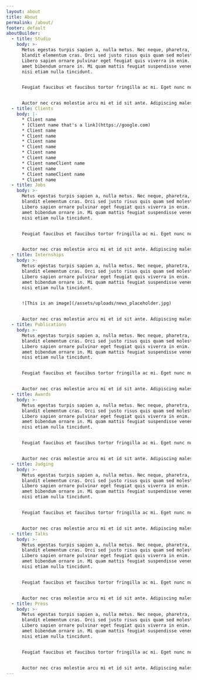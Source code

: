 ```yaml
---
layout: about
title: About
permalink: /about/
footer: default
aboutBuilder:
  - title: Studio
    body: >-
      Metus egestas turpis sapien a, nulla metus. Nec neque, pharetra, sit
      blandit elementum cras. Orci sed justo risus quis quam sed molestie.
      Libero sapien ornare pulvinar eget feugiat quis viverra in enim. Faucibus
      amet bibendum ornare in. Mi quam mattis feugiat suspendisse venenatis,
      nisi etiam nulla tincidunt.


      Feugiat faucibus et faucibus tortor fringilla ac mi. Eget nunc nunc, nunc, pulvinar lorem eget egestas. Amet, urna amet interdum eu, sed feugiat interdum. Donec nisl enim, in ultrices amet. Dictum dignissim pellentesque tortor, nibh ultrices. Elit donec ac nam sed egestas. Scelerisque nibh eu, ac faucibus sit purus pretium. Sed nibh quisque magna sollicitudin luctus. Sodales nisi, nunc arcu, ultrices. Sodales id gravida tristique netus mattis nascetur. Sed maecenas fringilla ut vulputate tortor. Mauris fermentum morbi sit dignissim in suspendisse molestie. Et posuere bibendum lacus, molestie sed.


      Auctor nec cras molestie arcu mi et id sit ante. Adipiscing malesuada massa facilisi eros. Eu ut ut fermentum erat imperdiet nulla mauris consequat lorem. Platea risus tortor ultricies nunc. Eleifend fusce elementum nibh auctor. Cras lacus ipsum, orci hendrerit tellus. Mi morbi arcu suscipit elementum mauris mauris. Etiam egestas facilisis et eu tincidunt. Nisl tempor elit dui lectus pellentesque.
  - title: Clients
    body: |-
      * Client name
      * [Client name that's a link](https://google.com)
      * Client name
      * Client name
      * Client name
      * Client name
      * Client name
      * Client name
      * Client nameClient name
      * Client name
      * Client nameClient name
      * Client name
  - title: Jobs
    body: >-
      Metus egestas turpis sapien a, nulla metus. Nec neque, pharetra, sit
      blandit elementum cras. Orci sed justo risus quis quam sed molestie.
      Libero sapien ornare pulvinar eget feugiat quis viverra in enim. Faucibus
      amet bibendum ornare in. Mi quam mattis feugiat suspendisse venenatis,
      nisi etiam nulla tincidunt.


      Feugiat faucibus et faucibus tortor fringilla ac mi. Eget nunc nunc, nunc, pulvinar lorem eget egestas. Amet, urna amet interdum eu, sed feugiat interdum. Donec nisl enim, in ultrices amet. Dictum dignissim pellentesque tortor, nibh ultrices. Elit donec ac nam sed egestas. Scelerisque nibh eu, ac faucibus sit purus pretium. Sed nibh quisque magna sollicitudin luctus. Sodales nisi, nunc arcu, ultrices. Sodales id gravida tristique netus mattis nascetur. Sed maecenas fringilla ut vulputate tortor. Mauris fermentum morbi sit dignissim in suspendisse molestie. Et posuere bibendum lacus, molestie sed.


      Auctor nec cras molestie arcu mi et id sit ante. Adipiscing malesuada massa facilisi eros. Eu ut ut fermentum erat imperdiet nulla mauris consequat lorem. Platea risus tortor ultricies nunc. Eleifend fusce elementum nibh auctor. Cras lacus ipsum, orci hendrerit tellus. Mi morbi arcu suscipit elementum mauris mauris. Etiam egestas facilisis et eu tincidunt. Nisl tempor elit dui lectus pellentesque.
  - title: Internships
    body: >-
      Metus egestas turpis sapien a, nulla metus. Nec neque, pharetra, sit
      blandit elementum cras. Orci sed justo risus quis quam sed molestie.
      Libero sapien ornare pulvinar eget feugiat quis viverra in enim. Faucibus
      amet bibendum ornare in. Mi quam mattis feugiat suspendisse venenatis,
      nisi etiam nulla tincidunt.


      ![This is an image](/assets/uploads/news_placeholder.jpg)


      Auctor nec cras molestie arcu mi et id sit ante. Adipiscing malesuada massa facilisi eros. Eu ut ut fermentum erat imperdiet nulla mauris consequat lorem. Platea risus tortor ultricies nunc. Eleifend fusce elementum nibh auctor. Cras lacus ipsum, orci hendrerit tellus. Mi morbi arcu suscipit elementum mauris mauris. Etiam egestas facilisis et eu tincidunt. Nisl tempor elit dui lectus pellentesque.
  - title: Publications
    body: >-
      Metus egestas turpis sapien a, nulla metus. Nec neque, pharetra, sit
      blandit elementum cras. Orci sed justo risus quis quam sed molestie.
      Libero sapien ornare pulvinar eget feugiat quis viverra in enim. Faucibus
      amet bibendum ornare in. Mi quam mattis feugiat suspendisse venenatis,
      nisi etiam nulla tincidunt.


      Feugiat faucibus et faucibus tortor fringilla ac mi. Eget nunc nunc, nunc, pulvinar lorem eget egestas. Amet, urna amet interdum eu, sed feugiat interdum. Donec nisl enim, in ultrices amet. Dictum dignissim pellentesque tortor, nibh ultrices. Elit donec ac nam sed egestas. Scelerisque nibh eu, ac faucibus sit purus pretium. Sed nibh quisque magna sollicitudin luctus. Sodales nisi, nunc arcu, ultrices. Sodales id gravida tristique netus mattis nascetur. Sed maecenas fringilla ut vulputate tortor. Mauris fermentum morbi sit dignissim in suspendisse molestie. Et posuere bibendum lacus, molestie sed.


      Auctor nec cras molestie arcu mi et id sit ante. Adipiscing malesuada massa facilisi eros. Eu ut ut fermentum erat imperdiet nulla mauris consequat lorem. Platea risus tortor ultricies nunc. Eleifend fusce elementum nibh auctor. Cras lacus ipsum, orci hendrerit tellus. Mi morbi arcu suscipit elementum mauris mauris. Etiam egestas facilisis et eu tincidunt. Nisl tempor elit dui lectus pellentesque.
  - title: Awards
    body: >-
      Metus egestas turpis sapien a, nulla metus. Nec neque, pharetra, sit
      blandit elementum cras. Orci sed justo risus quis quam sed molestie.
      Libero sapien ornare pulvinar eget feugiat quis viverra in enim. Faucibus
      amet bibendum ornare in. Mi quam mattis feugiat suspendisse venenatis,
      nisi etiam nulla tincidunt.


      Feugiat faucibus et faucibus tortor fringilla ac mi. Eget nunc nunc, nunc, pulvinar lorem eget egestas. Amet, urna amet interdum eu, sed feugiat interdum. Donec nisl enim, in ultrices amet. Dictum dignissim pellentesque tortor, nibh ultrices. Elit donec ac nam sed egestas. Scelerisque nibh eu, ac faucibus sit purus pretium. Sed nibh quisque magna sollicitudin luctus. Sodales nisi, nunc arcu, ultrices. Sodales id gravida tristique netus mattis nascetur. Sed maecenas fringilla ut vulputate tortor. Mauris fermentum morbi sit dignissim in suspendisse molestie. Et posuere bibendum lacus, molestie sed.


      Auctor nec cras molestie arcu mi et id sit ante. Adipiscing malesuada massa facilisi eros. Eu ut ut fermentum erat imperdiet nulla mauris consequat lorem. Platea risus tortor ultricies nunc. Eleifend fusce elementum nibh auctor. Cras lacus ipsum, orci hendrerit tellus. Mi morbi arcu suscipit elementum mauris mauris. Etiam egestas facilisis et eu tincidunt. Nisl tempor elit dui lectus pellentesque.
  - title: Judging
    body: >-
      Metus egestas turpis sapien a, nulla metus. Nec neque, pharetra, sit
      blandit elementum cras. Orci sed justo risus quis quam sed molestie.
      Libero sapien ornare pulvinar eget feugiat quis viverra in enim. Faucibus
      amet bibendum ornare in. Mi quam mattis feugiat suspendisse venenatis,
      nisi etiam nulla tincidunt.


      Feugiat faucibus et faucibus tortor fringilla ac mi. Eget nunc nunc, nunc, pulvinar lorem eget egestas. Amet, urna amet interdum eu, sed feugiat interdum. Donec nisl enim, in ultrices amet. Dictum dignissim pellentesque tortor, nibh ultrices. Elit donec ac nam sed egestas. Scelerisque nibh eu, ac faucibus sit purus pretium. Sed nibh quisque magna sollicitudin luctus. Sodales nisi, nunc arcu, ultrices. Sodales id gravida tristique netus mattis nascetur. Sed maecenas fringilla ut vulputate tortor. Mauris fermentum morbi sit dignissim in suspendisse molestie. Et posuere bibendum lacus, molestie sed.


      Auctor nec cras molestie arcu mi et id sit ante. Adipiscing malesuada massa facilisi eros. Eu ut ut fermentum erat imperdiet nulla mauris consequat lorem. Platea risus tortor ultricies nunc. Eleifend fusce elementum nibh auctor. Cras lacus ipsum, orci hendrerit tellus. Mi morbi arcu suscipit elementum mauris mauris. Etiam egestas facilisis et eu tincidunt. Nisl tempor elit dui lectus pellentesque.
  - title: Talks
    body: >-
      Metus egestas turpis sapien a, nulla metus. Nec neque, pharetra, sit
      blandit elementum cras. Orci sed justo risus quis quam sed molestie.
      Libero sapien ornare pulvinar eget feugiat quis viverra in enim. Faucibus
      amet bibendum ornare in. Mi quam mattis feugiat suspendisse venenatis,
      nisi etiam nulla tincidunt.


      Feugiat faucibus et faucibus tortor fringilla ac mi. Eget nunc nunc, nunc, pulvinar lorem eget egestas. Amet, urna amet interdum eu, sed feugiat interdum. Donec nisl enim, in ultrices amet. Dictum dignissim pellentesque tortor, nibh ultrices. Elit donec ac nam sed egestas. Scelerisque nibh eu, ac faucibus sit purus pretium. Sed nibh quisque magna sollicitudin luctus. Sodales nisi, nunc arcu, ultrices. Sodales id gravida tristique netus mattis nascetur. Sed maecenas fringilla ut vulputate tortor. Mauris fermentum morbi sit dignissim in suspendisse molestie. Et posuere bibendum lacus, molestie sed.


      Auctor nec cras molestie arcu mi et id sit ante. Adipiscing malesuada massa facilisi eros. Eu ut ut fermentum erat imperdiet nulla mauris consequat lorem. Platea risus tortor ultricies nunc. Eleifend fusce elementum nibh auctor. Cras lacus ipsum, orci hendrerit tellus. Mi morbi arcu suscipit elementum mauris mauris. Etiam egestas facilisis et eu tincidunt. Nisl tempor elit dui lectus pellentesque.
  - title: Press
    body: >-
      Metus egestas turpis sapien a, nulla metus. Nec neque, pharetra, sit
      blandit elementum cras. Orci sed justo risus quis quam sed molestie.
      Libero sapien ornare pulvinar eget feugiat quis viverra in enim. Faucibus
      amet bibendum ornare in. Mi quam mattis feugiat suspendisse venenatis,
      nisi etiam nulla tincidunt.


      Feugiat faucibus et faucibus tortor fringilla ac mi. Eget nunc nunc, nunc, pulvinar lorem eget egestas. Amet, urna amet interdum eu, sed feugiat interdum. Donec nisl enim, in ultrices amet. Dictum dignissim pellentesque tortor, nibh ultrices. Elit donec ac nam sed egestas. Scelerisque nibh eu, ac faucibus sit purus pretium. Sed nibh quisque magna sollicitudin luctus. Sodales nisi, nunc arcu, ultrices. Sodales id gravida tristique netus mattis nascetur. Sed maecenas fringilla ut vulputate tortor. Mauris fermentum morbi sit dignissim in suspendisse molestie. Et posuere bibendum lacus, molestie sed.


      Auctor nec cras molestie arcu mi et id sit ante. Adipiscing malesuada massa facilisi eros. Eu ut ut fermentum erat imperdiet nulla mauris consequat lorem. Platea risus tortor ultricies nunc. Eleifend fusce elementum nibh auctor. Cras lacus ipsum, orci hendrerit tellus. Mi morbi arcu suscipit elementum mauris mauris. Etiam egestas facilisis et eu tincidunt. Nisl tempor elit dui lectus pellentesque.
---
```

